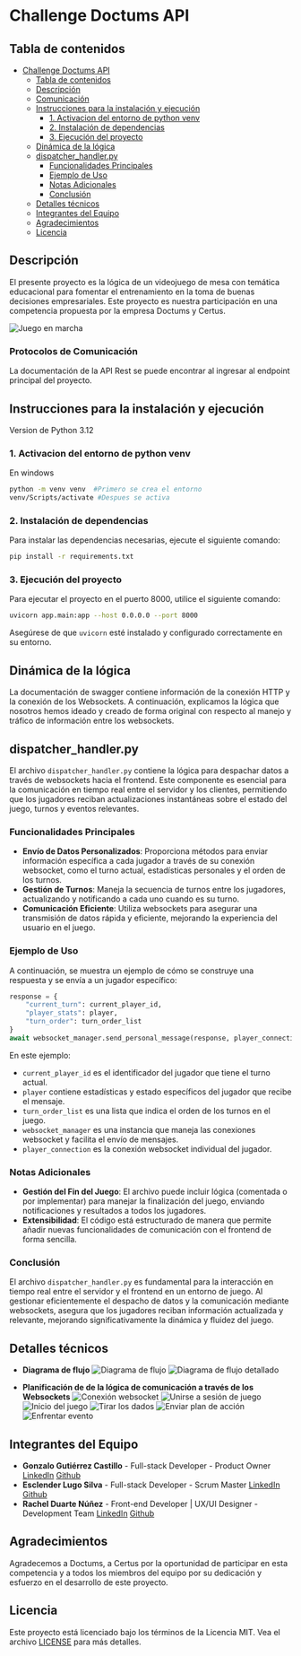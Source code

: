 # Challenge Doctums API

## Tabla de contenidos
- [Challenge Doctums API](#challenge-doctums-api)
  - [Tabla de contenidos](#tabla-de-contenidos)
  - [Descripción](#descripción)
  - [Comunicación](#comunicación)
  - [Instrucciones para la instalación y ejecución](#instrucciones-para-la-instalación-y-ejecución)
    - [1. Activacion del entorno de python venv](#1-activacion-del-entorno-de-python-venv)
    - [2. Instalación de dependencias](#2-instalación-de-dependencias)
    - [3. Ejecución del proyecto](#3-ejecución-del-proyecto)
  - [Dinámica de la lógica](#dinámica-de-la-lógica)
  - [dispatcher\_handler.py](#dispatcher_handlerpy)
    - [Funcionalidades Principales](#funcionalidades-principales)
    - [Ejemplo de Uso](#ejemplo-de-uso)
    - [Notas Adicionales](#notas-adicionales)
    - [Conclusión](#conclusión)
  - [Detalles técnicos](#detalles-técnicos)
  - [Integrantes del Equipo](#integrantes-del-equipo)
  - [Agradecimientos](#agradecimientos)
  - [Licencia](#licencia)

## Descripción

El presente proyecto es la lógica de un videojuego de mesa con temática educacional para fomentar el entrenamiento en la toma de buenas decisiones empresariales. Este proyecto es nuestra participación en una competencia propuesta por la empresa Doctums y Certus.

![Juego en marcha](app/public/GameInAction.png)

### Protocolos de Comunicación 
La documentación de la API Rest se puede encontrar al ingresar al endpoint principal del proyecto.

## Instrucciones para la instalación y ejecución

Version de Python 3.12

### 1. Activacion del entorno de python venv
En windows
```bash
python -m venv venv  #Primero se crea el entorno     
venv/Scripts/activate #Despues se activa
```

### 2. Instalación de dependencias

Para instalar las dependencias necesarias, ejecute el siguiente comando:

```bash
pip install -r requirements.txt
```

### 3. Ejecución del proyecto

Para ejecutar el proyecto en el puerto 8000, utilice el siguiente comando:

```bash
uvicorn app.main:app --host 0.0.0.0 --port 8000
```

Asegúrese de que `uvicorn` esté instalado y configurado correctamente en su entorno.

## Dinámica de la lógica
La documentación de swagger contiene información de la conexión HTTP y la conexión de los Websockets. A continuación, explicamos la lógica que nosotros hemos ideado y creado de forma original con respecto al manejo y tráfico de información entre los websockets.

## dispatcher_handler.py

El archivo `dispatcher_handler.py` contiene la lógica para despachar datos a través de websockets hacia el frontend. Este componente es esencial para la comunicación en tiempo real entre el servidor y los clientes, permitiendo que los jugadores reciban actualizaciones instantáneas sobre el estado del juego, turnos y eventos relevantes.

### Funcionalidades Principales
- **Envío de Datos Personalizados**: Proporciona métodos para enviar información específica a cada jugador a través de su conexión websocket, como el turno actual, estadísticas personales y el orden de los turnos.
- **Gestión de Turnos**: Maneja la secuencia de turnos entre los jugadores, actualizando y notificando a cada uno cuando es su turno.
- **Comunicación Eficiente**: Utiliza websockets para asegurar una transmisión de datos rápida y eficiente, mejorando la experiencia del usuario en el juego.

### Ejemplo de Uso
A continuación, se muestra un ejemplo de cómo se construye una respuesta y se envía a un jugador específico:

```python
response = {
    "current_turn": current_player_id,
    "player_stats": player,
    "turn_order": turn_order_list
}
await websocket_manager.send_personal_message(response, player_connection)
```

En este ejemplo:
- `current_player_id` es el identificador del jugador que tiene el turno actual.
- `player` contiene estadísticas y estado específicos del jugador que recibe el mensaje.
- `turn_order_list` es una lista que indica el orden de los turnos en el juego.
- `websocket_manager` es una instancia que maneja las conexiones websocket y facilita el envío de mensajes.
- `player_connection` es la conexión websocket individual del jugador.

### Notas Adicionales
- **Gestión del Fin del Juego**: El archivo puede incluir lógica (comentada o por implementar) para manejar la finalización del juego, enviando notificaciones y resultados a todos los jugadores.
- **Extensibilidad**: El código está estructurado de manera que permite añadir nuevas funcionalidades de comunicación con el frontend de forma sencilla.

### Conclusión
El archivo `dispatcher_handler.py` es fundamental para la interacción en tiempo real entre el servidor y el frontend en un entorno de juego. Al gestionar eficientemente el despacho de datos y la comunicación mediante websockets, asegura que los jugadores reciban información actualizada y relevante, mejorando significativamente la dinámica y fluidez del juego.

## Detalles técnicos
- **Diagrama de flujo**
  ![Diagrama de flujo](app/public/FlowChart.png)
  ![Diagrama de flujo detallado](app/public/DetailedFlowChart.png)

- **Planificación de de la lógica de comunicación a través de los Websockets**
  ![Conexión websocket](app/public/WS-Connection.png)
  ![Unirse a sesión de juego](app/public/JoinGameSession.png)
  ![Inicio del juego](app/public/InitGame.png)
  ![Tirar los dados](app/public/RollDice.png)
  ![Enviar plan de acción](app/public/SubmitPlan.png)
  ![Enfrentar evento](app/public/HandleEvent.png)

## Integrantes del Equipo

- **Gonzalo Gutiérrez Castillo** - Full-stack Developer - Product Owner
    [LinkedIn](www.linkedin.com/in/gonzalo-gutiérrez-castillo-5520b1196)
    [Github](https://github.com/Gonzagut99)
- **Esclender Lugo Silva** - Full-stack Developer - Scrum Master
    [LinkedIn](https://www.linkedin.com/in/esclender-lugo/)
    [Github](https://github.com/Esclender)
- **Rachel Duarte Núñez** - Front-end Developer | UX/UI Designer - Development Team
    [LinkedIn](https://www.linkedin.com/in/rachel-duarte-nunez/)
    [Github](https://github.com/Rachelduarte11)

## Agradecimientos

Agradecemos a Doctums, a Certus por la oportunidad de participar en esta competencia y a todos los miembros del equipo por su dedicación y esfuerzo en el desarrollo de este proyecto.

## Licencia

Este proyecto está licenciado bajo los términos de la Licencia MIT. Vea el archivo [LICENSE](LICENSE) para más detalles.
